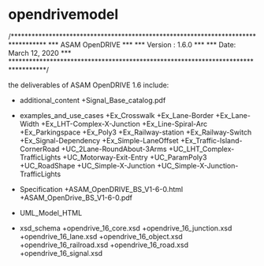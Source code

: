 # opendrivemodel

/**********************************************************************************
 ***  ASAM OpenDRIVE                                                            ***
 ***  Version : 1.6.0                                                           ***
 ***  Date:  March 12, 2020                                                     ***
 **********************************************************************************/

the deliverables of ASAM OpenDRIVE 1.6 include:

- additional_content
	 +Signal_Base_catalog.pdf

- examples_and_use_cases
	 +Ex_Crosswalk
	 +Ex_Lane-Border
	 +Ex_Lane-Width
	 +Ex_LHT-Complex-X-Junction
	 +Ex_Line-Spiral-Arc
	 +Ex_Parkingspace
	 +Ex_Poly3
	 +Ex_Railway-station
	 +Ex_Railway-Switch
	 +Ex_Signal-Dependency
	 +Ex_Simple-LaneOffset
	 +Ex_Traffic-Island-CornerRoad
	 +UC_2Lane-RoundAbout-3Arms
	 +UC_LHT_Complex-TrafficLights
	 +UC_Motorway-Exit-Entry
	 +UC_ParamPoly3
	 +UC_RoadShape
	 +UC_Simple-X-Junction
	 +UC_Simple-X-Junction-TrafficLights

- Specification
	 +ASAM_OpenDRIVE_BS_V1-6-0.html
	 +ASAM_OpenDrive_BS_V1-6-0.pdf

- UML_Model_HTML

- xsd_schema
	 +opendrive_16_core.xsd
	 +opendrive_16_junction.xsd
	 +opendrive_16_lane.xsd
	 +opendrive_16_object.xsd
	 +opendrive_16_railroad.xsd
	 +opendrive_16_road.xsd
	 +opendrive_16_signal.xsd

